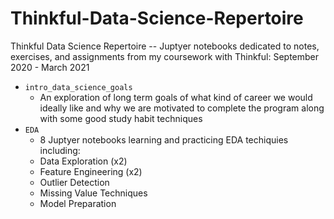 # Thinkful-Data-Science-Repertoire
Thinkful Data Science Repertoire -- Juptyer notebooks dedicated to notes, exercises, and assignments from my coursework with Thinkful: September 2020 - March 2021

- `intro_data_science_goals`
  -  An exploration of long term goals of what kind of career we would ideally like and why we are motivated to complete the program along with some good study habit techniques
-  `EDA`
    -  8 Juptyer notebooks learning and practicing EDA techiquies including:
      - Data Exploration (x2)
      - Feature Engineering (x2)
      - Outlier Detection
      - Missing Value Techniques
      - Model Preparation

